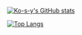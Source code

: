 [![Ko-s-y's GitHub stats](https://github-readme-stats.vercel.app/api?username=Ko-s-y&theme=vue-dark&show_icons=true)](https://github.com/anuraghazra/github-readme-stats)

[![Top Langs](https://github-readme-stats.vercel.app/api/top-langs/?username=Ko-s-y&theme=vue-dark&show_icons=true&layout=compact)](https://github.com/anuraghazra/github-readme-stats)
<!--
### Hi there 👋
**Ko-s-y/Ko-s-y** is a ✨ _special_ ✨ repository because its `README.md` (this file) appears on your GitHub profile.

Here are some ideas to get you started:

- 🔭 I’m currently working on ...
- 🌱 I’m currently learning ...
- 👯 I’m looking to collaborate on ...
- 🤔 I’m looking for help with ...
- 💬 Ask me about ...
- 📫 How to reach me: ...
- 😄 Pronouns: ...
- ⚡ Fun fact: ...
-->
